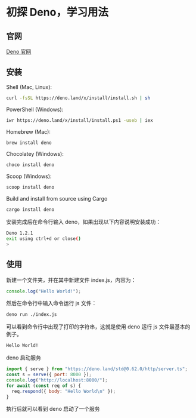 # 初探 Deno，学习用法

## 官网

[Deno 官网](https://deno.land/)

## 安装

Shell (Mac, Linux):

```sh
curl -fsSL https://deno.land/x/install/install.sh | sh
```

PowerShell (Windows):

```sh
iwr https://deno.land/x/install/install.ps1 -useb | iex
```

Homebrew (Mac):

```sh
brew install deno
```

Chocolatey (Windows):

```sh
choco install deno
```

Scoop (Windows):

```sh
scoop install deno
```

Build and install from source using Cargo

```sh
cargo install deno
```

安装完成后在命令行输入 deno，如果出现以下内容说明安装成功：

```sh
Deno 1.2.1
exit using ctrl+d or close()
>
```

## 使用

新建一个文件夹，并在其中新建文件 index.js，内容为：

```js
console.log("Hello World!");
```

然后在命令行中输入命令运行 js 文件：

```sh
deno run ./index.js
```

可以看到命令行中出现了打印的字符串，这就是使用 deno 运行 js 文件最基本的例子。

```sh
Hello World!
```

deno 启动服务

```js
import { serve } from "https://deno.land/std@0.62.0/http/server.ts";
const s = serve({ port: 8000 });
console.log("http://localhost:8000/");
for await (const req of s) {
  req.respond({ body: "Hello World\n" });
}
```

执行后就可以看到 deno 启动了一个服务
